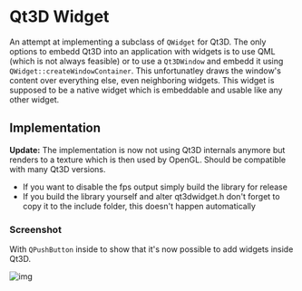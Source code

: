 # Qt3D Widget

An attempt at implementing a subclass of `QWidget` for Qt3D. The only options to embedd Qt3D into an application with widgets is to use QML (which is not always feasible) or to use a `Qt3DWindow` and embedd it using `QWidget::createWindowContainer`. This unfortunatley draws the window's content over everything else, even neighboring widgets. This widget is supposed to be a native widget which is embeddable and usable like any other widget.

## Implementation

**Update:** The implementation is now not using Qt3D internals anymore but renders to a texture which is then used by OpenGL. Should be compatible with many Qt3D versions.

* If you want to disable the fps output simply build the library for release
* If you build the library yourself and alter qt3dwidget.h don't forget to copy it to the include folder, this doesn't happen automatically

### Screenshot

With `QPushButton` inside to show that it's now possible to add widgets inside Qt3D.

![img](https://i.imgur.com/SG2hxT5.gif)
